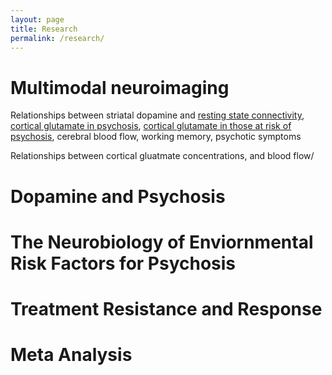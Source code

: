 ```yaml
---
layout: page
title: Research
permalink: /research/
---
```


<h1> Multimodal neuroimaging </h1>

Relationships between striatal dopamine and <a href="/publications/pdfs/mesolimbic_salience.pdf" target="_blank">resting state connectivity</a>, <a href="/publications/pdfs/lancet_2018.pdf" target="_blank">cortical glutamate in psychosis</a>, <a href="/publications/pdfs/lancet_2018.pdf" target="_blank">cortical glutamate in those at risk of psychosis</a>, cerebral blood flow, working memory, psychotic symptoms

Relationships between cortical gluatmate concentrations, and blood flow/

<h1> Dopamine and Psychosis </h1>

<h1> The Neurobiology of Enviornmental Risk Factors for Psychosis </h1>

<h1> Treatment Resistance and Response </h1>

<h1> Meta Analysis </h1>

